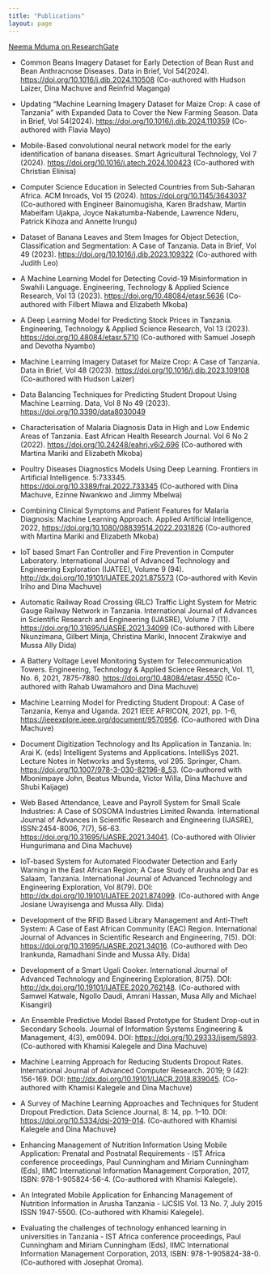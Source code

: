 ```yaml
---
title: "Publications"
layout: page
---
```

[Neema Mduma on ResearchGate](https://www.researchgate.net/profile/Neema_Mduma)

* Common Beans Imagery Dataset for Early Detection of Bean Rust and Bean Anthracnose Diseases. Data in Brief, Vol 54(2024). https://doi.org/10.1016/j.dib.2024.110508 (Co-authored with Hudson Laizer, Dina Machuve and Reinfrid Maganga)
  
* Updating “Machine Learning Imagery Dataset for Maize Crop: A case of Tanzania” with Expanded Data to Cover the New Farming Season. Data in Brief, Vol 54(2024). https://doi.org/10.1016/j.dib.2024.110359  (Co-authored with Flavia Mayo)
  
* Mobile-Based convolutional neural network model for the early identification of banana diseases. Smart Agricultural Technology, Vol 7 (2024). https://doi.org/10.1016/j.atech.2024.100423 (Co-authored with Christian Elinisa)
  
* Computer Science Education in Selected Countries from Sub-Saharan Africa. ACM Inroads, Vol 15 (2024). https://doi.org/10.1145/3643037 (Co-authored with Engineer Bainomugisha, Karen Bradshaw, Martin Mabeifam Ujakpa, Joyce Nakatumba-Nabende, Lawrence Nderu, Patrick Kihoza and Annette Irungu) 

* Dataset of Banana Leaves and Stem Images for Object Detection, Classification and Segmentation: A Case of Tanzania. Data in Brief, Vol 49 (2023). https://doi.org/10.1016/j.dib.2023.109322 (Co-authored with Judith Leo) 
  
* A Machine Learning Model for Detecting Covid-19 Misinformation in Swahili Language. Engineering, Technology & Applied Science Research, Vol 13 (2023). https://doi.org/10.48084/etasr.5636 (Co-authored with Filbert Mlawa and Elizabeth Mkoba) 
  
* A Deep Learning Model for Predicting Stock Prices in Tanzania. Engineering, Technology & Applied Science Research, Vol 13 (2023). https://doi.org/10.48084/etasr.5710 (Co-authored with Samuel Joseph and Devotha Nyambo) 

* Machine Learning Imagery Dataset for Maize Crop: A Case of Tanzania. Data in Brief, Vol 48 (2023). https://doi.org/10.1016/j.dib.2023.109108 (Co-authored with Hudson Laizer) 

* Data Balancing Techniques for Predicting Student Dropout Using Machine Learning. Data, Vol 8 No 49 (2023). https://doi.org/10.3390/data8030049 

* Characterisation of Malaria Diagnosis Data in High and Low Endemic Areas of Tanzania. East African Health Research Journal. Vol 6 No 2 (2022). https://doi.org/10.24248/eahrj.v6i2.696 (Co-authored with Martina Mariki and Elizabeth Mkoba) 

* Poultry Diseases Diagnostics Models Using Deep Learning. Frontiers in Artificial Intelligence. 5:733345. https://doi.org/10.3389/frai.2022.733345 (Co-authored with Dina Machuve, Ezinne Nwankwo and Jimmy Mbelwa)

* Combining Clinical Symptoms and Patient Features for Malaria Diagnosis: Machine Learning Approach. Applied Artificial Intelligence, 2022, https://doi.org/10.1080/08839514.2022.2031826 (Co-authored with Martina Mariki and Elizabeth Mkoba)

* IoT based Smart Fan Controller and Fire Prevention in Computer Laboratory. International Journal of Advanced Technology and Engineering Exploration (IJATEE), Volume 9 (94). http://dx.doi.org/10.19101/IJATEE.2021.875573 (Co-authored with Kevin Iriho and Dina Machuve)

* Automatic Railway Road Crossing (RLC) Traffic Light System for Metric Gauge Railway Network in Tanzania. International Journal of Advances in Scientific Research and Engineering (IJASRE), Volume 7 (11). https://doi.org/10.31695/IJASRE.2021.34099 (Co-authored with Libere Nkunzimana, Gilbert Minja, Christina Mariki, Innocent Zirakwiye and Mussa Ally Dida)

* A Battery Voltage Level Monitoring System for Telecommunication Towers. Engineering, Technology & Applied Science Research, Vol. 11, No. 6, 2021, 7875-7880.  https://doi.org/10.48084/etasr.4550 (Co-authored with Rahab Uwamahoro and Dina Machuve)

* Machine Learning Model for Predicting Student Dropout: A Case of Tanzania, Kenya and Uganda. 2021 IEEE AFRICON, 2021, pp. 1-6, https://ieeexplore.ieee.org/document/9570956. (Co-authored with Dina Machuve)

* Document Digitization Technology and Its Application in Tanzania. In: Arai K. (eds) Intelligent Systems and Applications. IntelliSys 2021. Lecture Notes in Networks and Systems, vol 295. Springer, Cham. https://doi.org/10.1007/978-3-030-82196-8_53. (Co-authored with Mbonimpaye John, Beatus Mbunda, Victor Willa, Dina Machuve and Shubi Kaijage)

*	Web Based Attendance, Leave and Payroll System for Small Scale Industries: A Case of SOSOMA Industries Limited Rwanda. International Journal of Advances in Scientific Research and Engineering (IJASRE), ISSN:2454-8006, 7(7), 56-63. https://doi.org/10.31695/IJASRE.2021.34041. (Co-authored with Olivier Hungurimana and Dina Machuve)

* IoT-based System for Automated Floodwater Detection and Early Warning in the East African Region; A Case Study of Arusha and Dar es Salaam, Tanzania. International Journal of Advanced Technology and Engineering Exploration, Vol 8(79). DOI: http://dx.doi.org/10.19101/IJATEE.2021.874099. (Co-authored with Ange Josiane Uwayisenga and Mussa Ally. Dida)

* Development of the RFID Based Library Management and Anti-Theft System: A Case of East African Community (EAC) Region. International Journal of Advances in Scientific Research and Engineering, 7(5). DOI: https://doi.org/10.31695/IJASRE.2021.34016. (Co-authored with Deo Irankunda, Ramadhani Sinde and Mussa Ally. Dida)

* Development of a Smart Ugali Cooker. International Journal of Advanced Technology and Engineering Exploration, 8(75). DOI: http://dx.doi.org/10.19101/IJATEE.2020.762148. (Co-authored with Samwel Katwale, Ngollo Daudi, Amrani Hassan, Musa Ally and Michael Kisangiri)

* An Ensemble Predictive Model Based Prototype for Student Drop-out in Secondary Schools. Journal of Information Systems Engineering & Management, 4(3), em0094. DOI: https://doi.org/10.29333/jisem/5893. (Co-authored with Khamisi Kalegele and Dina Machuve)

* Machine Learning Approach for Reducing Students Dropout Rates. International Journal of Advanced Computer Research. 2019; 9 (42): 156-169. DOI: http://dx.doi.org/10.19101/IJACR.2018.839045. (Co-authored with Khamisi Kalegele and Dina Machuve)

* A Survey of Machine Learning Approaches and Techniques for Student Dropout Prediction. Data Science Journal, 8: 14, pp. 1–10. DOI: https://doi.org/10.5334/dsj-2019-014. (Co-authored with Khamisi Kalegele and Dina Machuve)
 
* Enhancing Management of Nutrition Information Using Mobile Application:
Prenatal and Postnatal Requirements - IST Africa conference proceedings, Paul
Cunningham and Miriam Cunningham (Eds), IIMC International Information
Management Corporation, 2017, ISBN: 978-1-905824-56-4. (Co-authored with
Khamisi Kalegele).

* An Integrated Mobile Application for Enhancing Management of Nutrition
Information in Arusha Tanzania - IJCSIS Vol. 13 No. 7, July 2015 ISSN 1947-5500. (Co-authored with Khamisi Kalegele).

* Evaluating the challenges of technology enhanced learning in universities in
Tanzania - IST Africa conference proceedings, Paul Cunningham and Miriam
Cunningham (Eds), IIMC International Information Management Corporation,
2013, ISBN: 978-1-905824-38-0. (Co-authored with Josephat Oroma).
 
